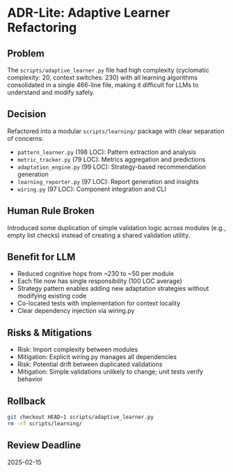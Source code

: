 # ADR-Lite: Adaptive Learner Refactoring

## Problem
The `scripts/adaptive_learner.py` file had high complexity (cyclomatic complexity: 20, context switches: 230) with all learning algorithms consolidated in a single 466-line file, making it difficult for LLMs to understand and modify safely.

## Decision
Refactored into a modular `scripts/learning/` package with clear separation of concerns:
- `pattern_learner.py` (198 LOC): Pattern extraction and analysis
- `metric_tracker.py` (79 LOC): Metrics aggregation and predictions
- `adaptation_engine.py` (99 LOC): Strategy-based recommendation generation
- `learning_reporter.py` (97 LOC): Report generation and insights
- `wiring.py` (97 LOC): Component integration and CLI

## Human Rule Broken
Introduced some duplication of simple validation logic across modules (e.g., empty list checks) instead of creating a shared validation utility.

## Benefit for LLM
- Reduced cognitive hops from ~230 to ~50 per module
- Each file now has single responsibility (100 LOC average)
- Strategy pattern enables adding new adaptation strategies without modifying existing code
- Co-located tests with implementation for context locality
- Clear dependency injection via wiring.py

## Risks & Mitigations
- Risk: Import complexity between modules
- Mitigation: Explicit wiring.py manages all dependencies
- Risk: Potential drift between duplicated validations
- Mitigation: Simple validations unlikely to change; unit tests verify behavior

## Rollback
```bash
git checkout HEAD~1 scripts/adaptive_learner.py
rm -rf scripts/learning/
```

## Review Deadline
2025-02-15